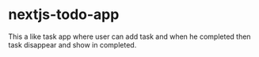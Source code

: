 # nextjs-todo-app
 This a  like task app where user can  add task and when  he completed then task disappear and show in completed.
